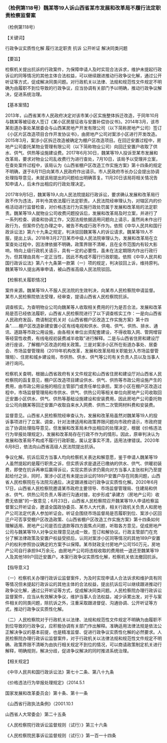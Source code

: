 ### （检例第118号）魏某等19人诉山西省某市发展和改革局不履行法定职责检察监督案
（检例第118号）

【关键词】

行政争议实质性化解 履行法定职责 抗诉 公开听证 解决同类问题

【要旨】

检察机关提出抗诉的行政案件，为保障申请人及时实现合法诉求，维护未提起行政诉讼的同等情况的其他主体合法权益，可以继续跟进推动行政争议化解，通过公开听证等方式，促成解决同类问题。对行政机关以法律、法规和规范性文件规定不明确为由履职不到位导致的行政争议，应当协调有关部门予以明确，推动行政争议解决，促进系统治理。

【基本案情】

2013年，山西省某市人民政府决定对该市某小区实施整体拆迁改造，于同年10月与魏某等被征收人签订《某小区房屋征收与安置补偿协议书》。2014年3月，该市某街道办事处某居委会与山西某房地产开发有限公司（以下简称房地产公司）签订《小区片区改造项目合作开发协议书》，由房地产公司对案涉小区进行开发改造。2015年3月，案涉小区拆迁改造被确定为棚户区改造项目。在回迁安置过程中，房地产公司委托某物业管理有限公司（以下简称物业公司）向回迁安置户收取了供水、供气、供热等设施建设费。2017年6月30日，魏某等19人投诉至某市发展和改革局，要求对物业公司乱收费行为进行查处，7月10日，该局予以受理并立案，在查处案件过程中，该局认为《山西省棚户区改造工作实施方案》第十四条的规定不明确，遂于8月11日向某市人民政府作出请示。市人民政府市长办公会提出协调处理指导意见，未就该局提出的问题给出明确答复。11月20日该局将相关情况告知申请人，后未作出相应的行政处理决定。

2017年9月5日，魏某等19人向人民法院提起行政诉讼，要求确认发展和改革局行政不作为违法，并判令其依法履行法定职责。人民法院经审理认为，对辖区内的价格活动进行监督检查，对价格违法行为实施行政处罚属于发展和改革局的法定职责。魏某等19人就物业公司收费问题投诉后，发展和改革局及时立案，并进行了一系列检查、调查和协调工作，又因法规依据适用问题向上请示，虽然尚未作出行政行为，但案件仍在办理之中，被告不构成行政不作为。依照《中华人民共和国行政诉讼法》第六十九条之规定，判决驳回魏某等人的诉讼请求。魏某等19人不服，提出上诉。2018年3月27日某市中级人民法院审理认为，发展和改革局在立案查处过程中，因法律依据不明确，政策界限不清晰，且在全市范围内有较大影响，特向上级行政机关请示，具有一定的必要性，虽未在法定期限内作出行政行为，但其理由具有一定正当性，因此不构成不履行行政职能。依照《中华人民共和国行政诉讼法》第八十九条第一款第（一）项的规定，判决驳回上诉，维持原判。魏某等19人提出再审申请，被山西省高级人民法院驳回。

【检察机关履职情况】

案件来源。魏某等19人不服人民法院的生效判决，向某市人民检察院申请监督。某市人民检察院依法受理，经审查，提请山西省人民检察院抗诉。

调查核实。为查明物业公司向魏某等人收取相关费用的行为是否合法，发展和改革局是否已经依法履职，山西省人民检察院进行了以下调查核实工作：一是向山西省人民政府发函，商请制定机关对《山西省棚户区改造工作实施方案》第十四条"......棚户区改造新建安置小区有线电视和供水、供电、供气、供热、排水、通讯、道路等市政公用设施，由各相关单位出资配套建设，不得收取入网、管网增容等经营性收费，有线电视初装费减半收取"进行解释。二是与山西省住房和建设厅进行座谈，了解棚户区改造的相关政策。三是对案涉小区所在街道办事处、居委会、市场监督管理局（2019年机构改革，发展和改革局相关职能划入市场监督管理局）、住房和城乡建设局，市供热、供水、供气等公司有关负责人员以及当事人进行询问。

检察机关查明，根据山西省政府有关文件规定和山西省住房和建设厅对山西省人民检察院的函复意见，棚户区改造项目建设供水、供气、供热等市政公用设施产生的费用，由市政公用设施的相应主管部门或责任单位承担。案涉小区在棚户区改造过程中，市场监督管理局和市供水、供气、供热公司等相关单位向房地产公司收取回迁安置小区供水、供气、供热等基础设施建设和安装费用，因此房地产公司委托物业公司向魏某等回迁安置户收取自来水入网费、供热二次管网材料费和安装费。

监督意见。山西省人民检察院经审查认为，发展和改革局虽然对魏某等19人的投诉事项进行了立案、调查，针对法律适用和政策界限问题向市政府请示，市政府提出了协调处理指导意见，但发展和改革局未作出相应的处理决定，根据《价格违法行为举报处理规定》，发展和改革局存在行政不作为的情形。因此，原审判决认为发展和改革局不构成不履行行政职能，属认定事实不清，适用法律错误。2020年6月8日，依法向山西省高级人民法院提出抗诉。

争议化解。抗诉后双方当事人均向检察机关表达和解意愿，鉴于申请人魏某等19人虽然提起的是履行职责之诉，但实质诉求是退还已缴纳的供水、供气、供暖初装费，即使在抗诉再审后赢得诉讼，实现实质诉求仍需向对方当事人主张权利乃至提起给付之诉，同时，案涉小区还有未提出诉讼的189户安置户存在同类问题，山西省人民检察院在与法院沟通后，决定跟进推动行政争议实质性化解。2020年6月17日，山西省人民检察院邀请某市政府主要领导、市场监督管理局、住建局和供水、供气、供热公司负责人等进行沟通对接，初步形成"承建方（房地产公司）收费无依据"的一致意见；6月23日，山西省人民检察院召开魏某等19人申请检察监督案公开听证会，邀请全国政协委员、某市人大代表，相关行政机关负责人和房地产公司法定代表人参加听证会。听证会围绕市场监督局是否履职到位、案涉小区回迁户可否享受棚户区改造政策、《山西省棚户区改造工作实施方案》第十四条如何理解适用、房地产公司是否应退款等四方面焦点问题，听取各方意见，促成房地产公司与魏某等19人对争议处理意见达成一致，签订和解协议。行政主管部门在充分了解法律政策及安置户权益受损后，认同对案涉小区同等情况的其他189户安置户的权利参照协议确定的方案予以保障。某市财政支付房地产公司150万元，房地产公司自行承担94万余元，由房地产公司将违规收取的费用统一退还至魏某等19人及其他189户回迁安置户。本案行政争议实质性化解，检察机关依法撤回抗诉。

【指导意义】

（一）检察机关办理行政诉讼监督案件，为及时实现申请人合法诉求和维护具有同等情况但未提起行政诉讼的其他主体的合法权益，提出抗诉后可以继续跟进推动行政争议化解，通过公开听证等方式，促成解决同类问题。人民检察院办理行政诉讼监督案件，应当从有效解决争议，维护当事人合法权益，减少诉累出发，对于与案件相关的同类问题，除抗诉之外，注重采取跟进督促、沟通协调、公开听证等方式，推动行政争议实质性化解。

（二）人民检察院对于行政机关以法律、法规和规范性文件规定不明确为由履职不到位导致的行政争议，应积极协调有关部门作出解释。准确适用法律法规是依法公正解决争议的基本前提，也是精准监督、促进行政争议实质性化解的必然要求。人民检察院办理行政诉讼监督案件，对于行政机关以法律法规和规范性文件规定不明确、政策界限不清晰为由执行相关规定不到位的情况，可以商请政策制定机关进行解释，明确规则，解决分歧，促进争议解决的同时推进系统治理。

【相关规定】

《中华人民共和国行政诉讼法》第七十二条、第八十九条

《价格违法行为举报处理规定》（2014.5.1

国家发展和改革委员会）第十条、第十一条

《山西省行政执法条例》（2001.10.1

山西省人大常委会）第二十五条

《人民检察院行政诉讼监督规则（试行）》第三十六条

《人民检察院民事诉讼监督规则（试行）》第一百一十四条

